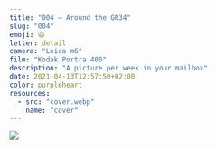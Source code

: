 ```yaml
---
title: "004 — Around the GR34"
slug: "004"
emoji: 😃
letter: detail
camera: "Leica m6"
film: "Kodak Portra 400"
description: "A picture per week in your mailbox"
date: 2021-04-13T12:57:50+02:00
color: purpleheart
resources:
  - src: "cover.webp"
    name: "cover"
---
```

![](cover)
